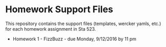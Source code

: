 Homework Support Files
==============================

This repository contains the support files (templates, wercker yamls, etc.) for each homework assignment in Sta 523.

* Homework 1 - FizzBuzz - due Monday, 9/12/2016 by 11 pm
